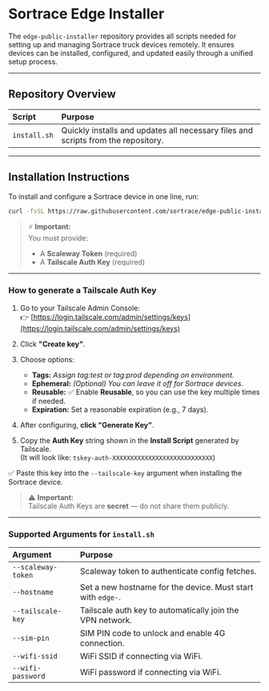 # Sortrace Edge Installer

The `edge-public-installer` repository provides all scripts needed for setting up and managing Sortrace truck devices remotely. It ensures devices can be installed, configured, and updated easily through a unified setup process.

---

## Repository Overview

| Script       | Purpose                                                                           |
| :----------- | :-------------------------------------------------------------------------------- |
| `install.sh` | Quickly installs and updates all necessary files and scripts from the repository. |

---

## Installation Instructions

To install and configure a Sortrace device in one line, run:

```bash
curl -fsSL https://raw.githubusercontent.com/sortrace/edge-public-installer/main/install.sh | sudo bash -s -- --scaleway-token "<your-scaleway-token>" --hostname "edge-truck-001" --tailscale-key "<your-tailscale-key>" --sim-pin "1234" --wifi-ssid "YourSSID" --wifi-password "YourWiFiPassword"
```

> ⚡ **Important:**  
> You must provide:
>
> - A **Scaleway Token** (required)
> - A **Tailscale Auth Key** (required)

---

### How to generate a Tailscale Auth Key

1. Go to your Tailscale Admin Console:  
   👉 [https://login.tailscale.com/admin/settings/keys](https://login.tailscale.com/admin/settings/keys)

2. Click **"Create key"**.

3. Choose options:

   - **Tags:** _Assign tag:test or tag:prod depending on environment._
   - **Ephemeral:** _(Optional) You can leave it off for Sortrace devices._
   - **Reusable:** ✅ Enable **Reusable**, so you can use the key multiple times if needed.
   - **Expiration:** Set a reasonable expiration (e.g., 7 days).

4. After configuring, **click "Generate Key"**.

5. Copy the **Auth Key** string shown in the **Install Script** generated by Tailscale.  
   (It will look like: `tskey-auth-XXXXXXXXXXXXXXXXXXXXXXXXXXXX`)

✅ Paste this key into the `--tailscale-key` argument when installing the Sortrace device.

> ⚠️ **Important:**  
> Tailscale Auth Keys are **secret** — do not share them publicly.

---

### Supported Arguments for `install.sh`

| Argument           | Purpose                                                     |
| :----------------- | :---------------------------------------------------------- |
| `--scaleway-token` | Scaleway token to authenticate config fetches.              |
| `--hostname`       | Set a new hostname for the device. Must start with `edge-`. |
| `--tailscale-key`  | Tailscale auth key to automatically join the VPN network.   |
| `--sim-pin`        | SIM PIN code to unlock and enable 4G connection.            |
| `--wifi-ssid`      | WiFi SSID if connecting via WiFi.                           |
| `--wifi-password`  | WiFi password if connecting via WiFi.                       |
